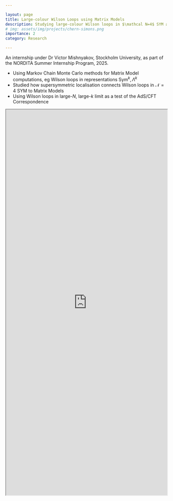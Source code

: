 ```yaml
---

layout: page
title: Large-colour Wilson Loops using Matrix Models
description: Studying large-colour Wilson loops in $\mathcal N=4$ SYM as a test of the $\mathrm{AdS}$/CFT Correspondence.
# img: assets/img/projects/chern-simons.png
importance: 2
category: Research

---
```

<!--\href{}{Presentation}-->

An internship under Dr Victor Mishnyakov, Stockholm University, as part of the NORDITA Summer Internship Program, 2025.

- Using Markov Chain Monte Carlo methods for Matrix Model computations, eg Wilson loops in representations $\mathrm{Sym}^k,\Lambda^k$
- Studied how supersymmetric localisation connects Wilson loops in $\mathcal N=4$ SYM to Matrix Models
- Using Wilson loops in large-$N$, large-$k$ limit as a test of the $\mathrm{AdS}$/CFT Correspondence


<iframe
  src="https://github.com/RehmatSChawla/MCMC-Matrix-Models/blob/main/Presentation.pdf"
  width="100%"
  height="1200px"
  allow="autoplay"
></iframe>



<!--
\repoint{Knot Polynomials from $\mathcal N=4$ SYM}[Bachelor's Thesis II]{Spring '24}[Guide : Prof. Pichai Ramadevi, Department of Physics, IITB][Polynomial knot invariants can be derived by counting solutions of BHN localisation equations modifed by surface operators.\hspace*{-1ex}]
\begin{newitemize}
    \item Used knot parametrisations, numerical techniques on Lie groups to study BHN solution space and derive knot polynomials
    \item Surveyed surface operators' role in supersymmetric theories and modification of BHN equations in their presence
\end{newitemize}

\repoint{Knot Invariants from Perturbative Chern Simons}[Bachelor's Thesis I][\href{https://github.com/RehmatSChawla/Perturbative-Chern-Simons/blob/main/Report.pdf}{Report}][\href{https://github.com/RehmatSChawla/Perturbative-Chern-Simons/blob/main/Presentation.pdf}{Presentation}]{}[Guide : Prof. Pichai Ramadevi, Department of Physics, IITB\pointdate{Fall '23}][The Chern-Simons topological QFT is exactly solvable but can also be studied perturbatively. The topological nature of the theory allows use in deriving knot invariants, objects which distinguish knots.]
\begin{newitemize}
    \item Investigated knot parametrisations and integration techniques to efficiently compute invariants using Mathematica
    \item Derived integral forms of Vassiliev invariants from Wilson loop operators in a Chern-Simons theory
    % \item Surveyed literature on topological QFTs, Chern-Simons theories and their applications such as the quantum hall effect
    % \item Derived Feynman Rules following a Faddeev-Popov procedure to calculate Vassiliev invariants from Wilson loop VEVs
    % \item Studied loop parametrisations and integration techniques to efficiently compute invariants using Mathematica
    % \item Studied Chern-Simons theory and its applications in condensed matter physics and topological quantum computing
    % \item Examining resurgence techniques like Borel resummation to extract non-perturbative terms from asymptotic series
\end{newitemize}-->
